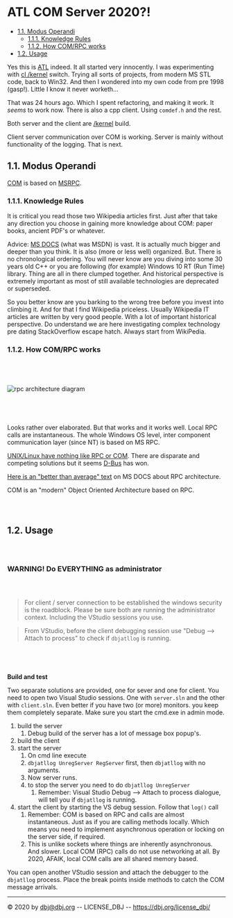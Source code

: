 <h1> ATL COM Server 2020?! </h1>

- [1.1. Modus Operandi](#11-modus-operandi)
  - [1.1.1. Knowledge Rules](#111-knowledge-rules)
  - [1.1.2. How COM/RPC works](#112-how-comrpc-works)
- [1.2. Usage](#12-usage)

Yes this is [ATL](https://docs.microsoft.com/en-us/cpp/atl/active-template-library-atl-concepts?view=vs-2019) indeed. It all started very innocently. I was experimenting with [cl /kernel](https://docs.microsoft.com/en-us/cpp/build/reference/kernel-create-kernel-mode-binary?view=vs-2019) switch. Trying all sorts of projects, from modern MS STL code, back to Win32. And then I wondered into my own code from pre 1998 (gasp!). Little I know it never worketh...

That was 24 hours ago. Which I spent refactoring, and making it work. It *seems* to work now. There is also a cpp client. Using `comdef.h` and the rest. 

Both server and the client are [/kernel](https://docs.microsoft.com/en-us/cpp/build/reference/kernel-create-kernel-mode-binary?view=vs-2019) build.

Client server communication over COM is working. Server is mainly without functionality of the logging. That is next.

## 1.1. Modus Operandi

[COM](https://en.wikipedia.org/wiki/Component_Object_Model) is based on [MSRPC](https://en.wikipedia.org/wiki/Microsoft_RPC). 

### 1.1.1. Knowledge Rules

It is critical you read those two Wikipedia articles first. Just after that take any direction you choose in gaining more knowledge about COM: paper books, ancient PDF's or whatever.

Advice: [MS DOCS](https://docs.microsoft.com/en-us/) (what was MSDN) is vast. It is actually much bigger and deeper than you think. It is also (more or less well) organized. But. There is no chronological ordering. You will never know are you diving into some 30 years old C++ or you are following (for example) Windows 10 RT (Run Time) library. Thing are all in there clumped together. And historical perspective is extremely important as most of still available technologies are deprecated or superseded. 

So you better know are you barking to the wrong tree before you invest into climbing it. And for that I find Wikipedia priceless. Usually Wikipedia IT articles are written by very good people. With a lot of important historical perspective. Do understand we are here investigating complex technology pre dating StackOverflow escape hatch. Always start from WikiPedia.

### 1.1.2. How COM/RPC works

<h2>&nbsp;</h2>

![rpc architecture diagram](https://docs.microsoft.com/en-us/windows/win32/rpc/images/prog-a11.png)

<h2>&nbsp;</h2>

Looks rather over elaborated. But that works and it works well. Local RPC calls are instantaneous. The whole Windows OS level, inter component communication layer (since NT) is based on MS RPC. 

[UNIX/Linux have nothing like RPC or COM](https://stackoverflow.com/a/3063712/10870835). There are disparate and competing solutions but it seems [D-Bus](https://en.wikipedia.org/wiki/D-Bus) has won.

[Here is an "better than average" text](https://docs.microsoft.com/en-us/windows/win32/rpc/how-rpc-works) on MS DOCS about RPC architecture.

COM is an "modern" Object Oriented Architecture based on RPC.

<h3>&nbsp;</h3>

## 1.2. Usage

<h3>&nbsp;</h3>

<h3>WARNING! Do EVERYTHING as administrator</h3>

<h3>&nbsp;</h3>

> For client / server connection to be established the windows security is the roadblock. Please be sure both are running the administrator context. Including the VStudio sessions you use.

> From VStudio, before the client debugging session use "Debug --> Attach to process" to check if `dbjatllog` is running.

<h2>&nbsp;</h2>

**Build and test**

Two separate solutions are provided, one for sever and one for client. You need to open two Visual Studio sessions. One with `server.sln` and the other with `client.sln`. Even better if you have two (or more) monitors. you keep them completely separate. Make sure you start the cmd.exe in admin mode.

1. build the server
   1. Debug build of the server has a lot of message box popup's.
2. build the client
3. start the server
   1. On cmd line execute
   2. `dbjatllog UnregServer RegServer` first, then
       `dbjatllog` with no arguments.
   5. Now server runs. 
   6. to stop the server you need to do `dbjatllog UnregServer` 
      1. Remember: Visual Studio Debug --> Attach to process dialogue, will tell you if `dbjatllog` is running.
4. start the client by starting the VS debug session. Follow that `log()` call
   1. Remember: COM is based on RPC and calls are almost instantaneous. Just as if you are calling methods locally. Which means you need to implement asynchronous operation or locking on the server side, if required. 
   2. This is unlike sockets where things are inherently asynchronous. And slower.  Local COM (RPC) calls do not use networking at all. By 2020, AFAIK, local COM calls are all shared memory based.
   
You can open another VStudio session and attach the debugger to the `dbjatllog` process. Place the break points inside methods to catch the COM message arrivals.


---

&copy; 2020 by dbj@dbj.org -- LICENSE_DBJ -- https://dbj.org/license_dbj/